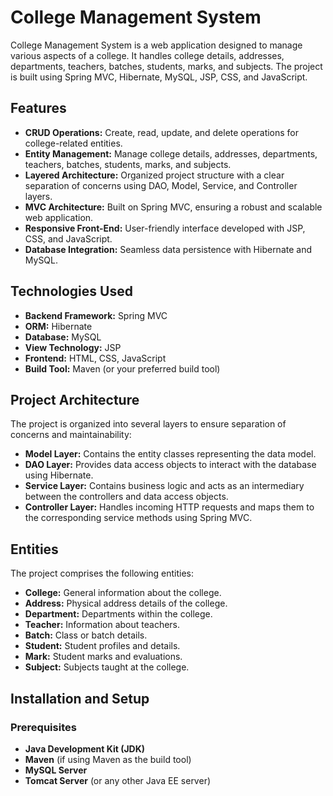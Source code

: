 # College Management System

College Management System is a web application designed to manage various aspects of a college. It handles college details, addresses, departments, teachers, batches, students, marks, and subjects. The project is built using Spring MVC, Hibernate, MySQL, JSP, CSS, and JavaScript.

## Features

- **CRUD Operations:** Create, read, update, and delete operations for college-related entities.
- **Entity Management:** Manage college details, addresses, departments, teachers, batches, students, marks, and subjects.
- **Layered Architecture:** Organized project structure with a clear separation of concerns using DAO, Model, Service, and Controller layers.
- **MVC Architecture:** Built on Spring MVC, ensuring a robust and scalable web application.
- **Responsive Front-End:** User-friendly interface developed with JSP, CSS, and JavaScript.
- **Database Integration:** Seamless data persistence with Hibernate and MySQL.

## Technologies Used

- **Backend Framework:** Spring MVC
- **ORM:** Hibernate
- **Database:** MySQL
- **View Technology:** JSP
- **Frontend:** HTML, CSS, JavaScript
- **Build Tool:** Maven (or your preferred build tool)

## Project Architecture

The project is organized into several layers to ensure separation of concerns and maintainability:

- **Model Layer:** Contains the entity classes representing the data model.
- **DAO Layer:** Provides data access objects to interact with the database using Hibernate.
- **Service Layer:** Contains business logic and acts as an intermediary between the controllers and data access objects.
- **Controller Layer:** Handles incoming HTTP requests and maps them to the corresponding service methods using Spring MVC.

## Entities

The project comprises the following entities:

- **College:** General information about the college.
- **Address:** Physical address details of the college.
- **Department:** Departments within the college.
- **Teacher:** Information about teachers.
- **Batch:** Class or batch details.
- **Student:** Student profiles and details.
- **Mark:** Student marks and evaluations.
- **Subject:** Subjects taught at the college.

## Installation and Setup

### Prerequisites

- **Java Development Kit (JDK)**
- **Maven** (if using Maven as the build tool)
- **MySQL Server**
- **Tomcat Server** (or any other Java EE server)

